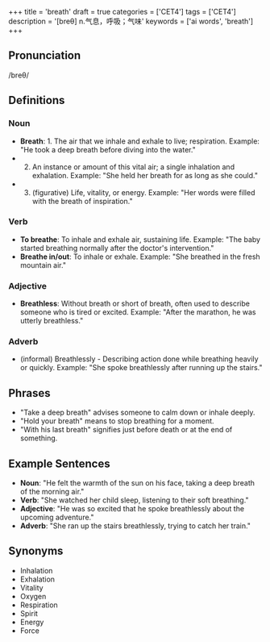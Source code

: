 +++
title = 'breath'
draft = true
categories = ['CET4']
tags = ['CET4']
description = '[breθ] n.气息，呼吸；气味'
keywords = ['ai words', 'breath']
+++

## Pronunciation
/breθ/

## Definitions
### Noun
- **Breath**: 1. The air that we inhale and exhale to live; respiration. Example: "He took a deep breath before diving into the water."
- 2. An instance or amount of this vital air; a single inhalation and exhalation. Example: "She held her breath for as long as she could."
- 3. (figurative) Life, vitality, or energy. Example: "Her words were filled with the breath of inspiration."

### Verb
- **To breathe**: To inhale and exhale air, sustaining life. Example: "The baby started breathing normally after the doctor's intervention."
- **Breathe in/out**: To inhale or exhale. Example: "She breathed in the fresh mountain air."

### Adjective
- **Breathless**: Without breath or short of breath, often used to describe someone who is tired or excited. Example: "After the marathon, he was utterly breathless."

### Adverb
- (informal) Breathlessly - Describing action done while breathing heavily or quickly. Example: "She spoke breathlessly after running up the stairs."

## Phrases
- "Take a deep breath" advises someone to calm down or inhale deeply.
- "Hold your breath" means to stop breathing for a moment.
- "With his last breath" signifies just before death or at the end of something.

## Example Sentences
- **Noun**: "He felt the warmth of the sun on his face, taking a deep breath of the morning air."
- **Verb**: "She watched her child sleep, listening to their soft breathing."
- **Adjective**: "He was so excited that he spoke breathlessly about the upcoming adventure."
- **Adverb**: "She ran up the stairs breathlessly, trying to catch her train."

## Synonyms
- Inhalation
- Exhalation
- Vitality
- Oxygen
- Respiration
- Spirit
- Energy
- Force
